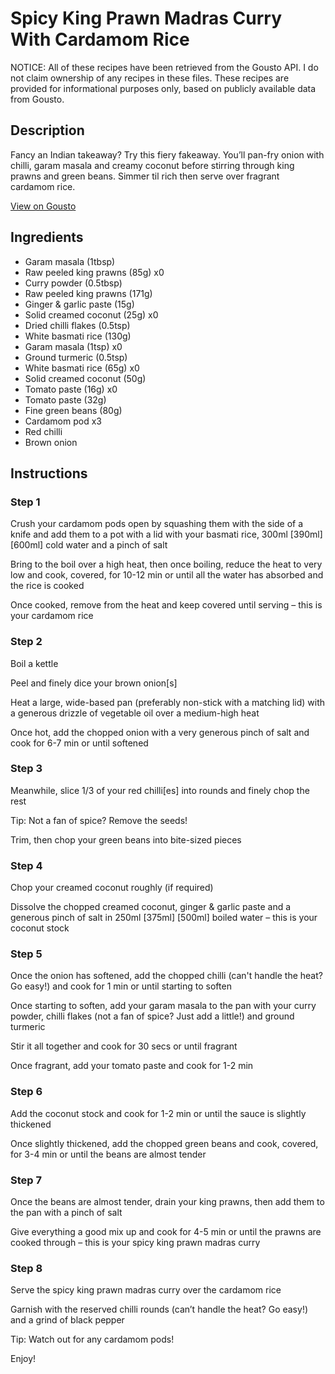 # Spicy King Prawn Madras Curry With Cardamom Rice

NOTICE: All of these recipes have been retrieved from the Gousto API. I do not claim ownership of any recipes in these files. These recipes are provided for informational purposes only, based on publicly available data from Gousto.

## Description

Fancy an Indian takeaway? Try this fiery fakeaway. You’ll pan-fry onion with chilli, garam masala and creamy coconut before stirring through king prawns and green beans. Simmer til rich then serve over fragrant cardamom rice.

[View on Gousto](https://www.gousto.co.uk/recipes/cookbook/spicy-king-prawn-madras-curry-with-cardamom-rice)

## Ingredients

- Garam masala (1tbsp)
- Raw peeled king prawns (85g) x0
- Curry powder (0.5tbsp)
- Raw peeled king prawns (171g)
- Ginger & garlic paste (15g)
- Solid creamed coconut (25g) x0
- Dried chilli flakes (0.5tsp)
- White basmati rice (130g)
- Garam masala (1tsp) x0
- Ground turmeric (0.5tsp)
- White basmati rice (65g) x0
- Solid creamed coconut (50g)
- Tomato paste (16g) x0
- Tomato paste (32g)
- Fine green beans (80g)
- Cardamom pod x3
- Red chilli
- Brown onion

## Instructions


### Step 1

Crush your cardamom pods open by squashing them with the side of a knife and add them to a pot with a lid with your basmati rice, 300ml <span class="text-purple">[390ml]</span><span class="text-danger"> [600ml] </span>cold water and a pinch of salt

Bring to the boil over a high heat, then once boiling, reduce the heat to very low and cook, covered, for 10-12 min or until all the water has absorbed and the rice is cooked

Once cooked, remove from the heat and keep covered until serving – this is your cardamom rice


### Step 2

Boil a kettle

Peel and finely dice your brown onion[s]

Heat a large, wide-based pan (preferably non-stick with a matching lid) with a generous drizzle of vegetable oil over a medium-high heat

Once hot, add the chopped onion with a very generous pinch of salt and cook for 6-7 min or until softened


### Step 3

Meanwhile, slice 1/3 of your red chilli[es] into rounds and finely chop the rest

Tip: Not a fan of spice? Remove the seeds!

Trim, then chop your green beans into bite-sized pieces


### Step 4

Chop your creamed coconut roughly (if required)

Dissolve the chopped creamed coconut, ginger & garlic paste and a generous pinch of salt in 250ml <span class="text-purple">[375ml]</span> <span class="text-danger">[500ml]</span> boiled water – this is your coconut stock


### Step 5

Once the onion has softened, add the chopped chilli (can't handle the heat? Go easy!) and cook for 1 min or until starting to soften

Once starting to soften, add your garam masala to the pan with your curry powder, chilli flakes (not a fan of spice? Just add a little!) and ground turmeric

Stir it all together and cook for 30 secs or until fragrant

Once fragrant, add your tomato paste and cook for 1-2 min


### Step 6

Add the coconut stock and cook for 1-2 min or until the sauce is slightly thickened

Once slightly thickened, add the chopped green beans and cook, covered, for 3-4 min or until the beans are almost tender


### Step 7

Once the beans are almost tender, drain your king prawns, then add them to the pan with a pinch of salt

Give everything a good mix up and cook for 4-5 min or until the prawns are cooked through – this is your spicy king prawn madras curry

### Step 8

Serve the spicy king prawn madras curry over the cardamom rice

Garnish with the reserved chilli rounds (can’t handle the heat? Go easy!) and a grind of black pepper

Tip: Watch out for any cardamom pods!

Enjoy!

